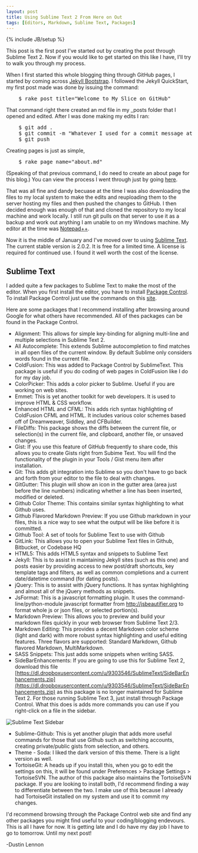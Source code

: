 ```yaml
---
layout: post
title: Using Sublime Text 2 From Here on Out
tags: [Editors, Markdown, Sublime Text, Packages]
---
```

{% include JB/setup %}

This post is the first post I've started out by creating the post through Sublime Text 2. Now if you would like to get started on this like I have, I'll try to walk you through my process.

<!-- more -->

When I first started this whole blogging thing through GitHub pages, I started by coming across [Jekyll Bootstrap](http://jekyllbootstrap.com/). I followed the Jekyll QuickStart, my first post made was done by issuing the command:

<pre class="prettyprint prettyprinted">
	$ rake post title="Welcome to My Slice on GitHub"
</pre>

That command right there created an md file in my _posts folder that I opened and edited. After I was done making my edits I ran:

<pre class="prettyprint prettyprinted">
	$ git add .
	$ git commit -m "Whatever I used for a commit message at the time"
	$ git push
</pre>

Creating pages is just as simple,

<pre class="prettyprint prettyprinted">
	$ rake page name="about.md"
</pre>

(Speaking of that previous command, I do need to create an about page for this blog.) You can view the process I went through just by going [here](http://jekyllbootstrap.com/usage/jekyll-quick-start.html).

That was all fine and dandy becuase at the time I was also downloading the files to my local system to make the edits and reuploading them to the server hosting my files and then pushed the changes to GitHub. I then decided enough was enough of that and cloned the repository to my local machine and work locally. I still run git pulls on that server to use it as a backup and work out anything I am unable to on my Windows machine. My editor at the time was [Notepad++](http://notepad-plus-plus.org/).

Now it is the middle of January and I've moved over to using [Sublime Text](http://www.sublimetext.com/). The current stable version is 2.0.2. It is free for a limited time. A license is required for continued use. I found it well worth the cost of the license.

## Sublime Text ##
I added quite a few packages to Sublime Text to make the most of the editor. When you first install the editor, you have to install [Package Control](https://packagecontrol.io/). To install Package Control just use the commands on this [site](https://packagecontrol.io/installation).

Here are some packages that I recommend installing after browsing around Google for what others have recommended. All of thes packages can be found in the Package Control.

* Alignment: This allows for simple key-binding for aligning multi-line and multiple selections in Sublime Text 2.
* All Autocomplete: This extends Sublime autocompletion to find matches in all open files of the current window. By default Sublime only considers words found in the current file.
* ColdFusion: This was added to Package Control by SublimeText. This package is useful if you do coding of web pages in ColdFusion like I do for my day job.
* ColorPicker: This adds a color picker to Sublime. Useful if you are working on web sites.
* Emmet: This is yet another toolkit for web developers. It is used to improve HTML & CSS workflow.
* Enhanced HTML and CFML: This adds rich syntax highlighting of ColdFusion CFML and HTML. It includes various color schemes based off of Dreamweaver, Siddley, and CFBuilder.
* FileDiffs: This package shows the diffs between the current file, or selection(s) in the current file, and clipboard, another file, or unsaved changes.
* Gist: If you use this feature of GitHub frequently to share code, this allows you to create Gists right from Subime Text. You will find the functionality of the plugin in your Tools / Gist menu item after installation.
* Git: This adds git integration into Sublime so you don't have to go back and forth from your editor to the file to deal with changes.
* GitGutter: This plugin will show an icon in the gutter area (area just before the line numbers) indicating whether a line has been inserted, modified or deleted.
* Github Color Theme: This contains similar syntax highlighting to what Github uses.
* Github Flavored Markdown Preview: If you use Github markdown in your files, this is a nice way to see what the output will be like before it is committed.
* Github Tool: A set of tools for Sublime Text to use with Github
* GitLink: This allows you to open your Sublime Text files in Github, Bitbucket, or Codebase HQ
* HTML5: This adds HTML5 syntax and snippets to Sublime Text
* Jekyll: This is to assist in maintaining Jekyll sites (such as this one) and posts easier by providing access to new post/draft shortcuts, key template tags and filters, as well as common completions and a current date/datetime command (for dating posts).
* jQuery: This is to assist with jQuery functions. It has syntax highlighting and almost all of the jQuery methods as snippets.
* JsFormat: This is a javascript formatting plugin. It uses the command-line/python-module javascript formatter from http://jsbeautifier.org to format whole js or json files, or selected portion(s).
* Markdown Preview: This allows you to preview and build your markdown files quickly in your web browser from Sublime Text 2/3.
* Markdown Editing: This provides a decent Markdown color scheme (light and dark) with more robust syntax highlighting and useful editing features. Three flavors are supported: Standard Markdown, Github flavored Markdown, MultiMarkdown.
* SASS Snippets: This just adds some snippets when writing SASS.
* SideBarEnhancements: If you are going to use this for Sublime Text 2, download this file [https://dl.dropboxusercontent.com/u/9303546/SublimeText/SideBarEnhancements.zip](https://dl.dropboxusercontent.com/u/9303546/SublimeText/SideBarEnhancements.zip) as this package is no longer maintained for Sublime Text 2. For those running Sublime Text 3, just install through Package Control. What this does is adds more commands you can use if you right-click on a file in the sidebar.

<img src="https://packagecontrol.io/readmes/img/03c90c0ea60334ac957ab47f01d44900bea2ec03.png" alt="Sublime Text Sidebar">

* Sublime-Github: This is yet another plugin that adds more useful commands for those that use Github such as switching accounts, creating private/public gists from selection, and others.
* Theme - Soda: I liked the dark version of this theme. There is a light version as well.
* TortoiseGit: A heads up if you install this, when you go to edit the settings on this, it will be found under Preferences > Package Settings > TortoiseSVN. The author of this package also maintains the TortoiseSVN package. If you are looking to install both, I'd recommend finding a way to differentiate between the two. I make use of this because I already had TortoiseGit installed on my system and use it to commit my changes.

I'd recommend browsing through the Package Control web site and find any other packages you might find useful to your coding/blogging endevours. This is all I have for now. It is getting late and I do have my day job I have to go to tomorrow. Until my next post!

-Dustin Lennon